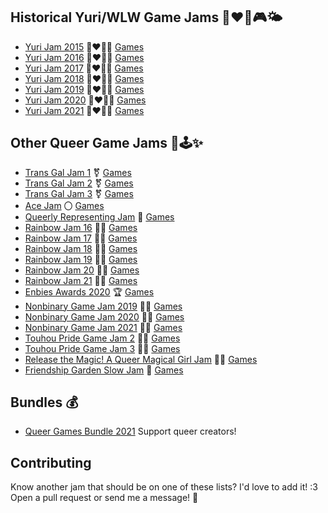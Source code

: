 ## Historical Yuri/WLW Game Jams 👩‍❤️‍👩🎮🌤️
- [Yuri Jam 2015](https://itch.io/jam/yuri-game-jam) 👩‍❤️‍💋‍👩 [Games](https://itch.io/jam/yuri-game-jam/entries)
- [Yuri Jam 2016](https://itch.io/jam/yuri-game-jam-2016) 👩‍❤️‍💋‍👩 [Games](https://itch.io/jam/yuri-game-jam-2016/entries)
- [Yuri Jam 2017](https://itch.io/jam/yuri-game-jam-2017) 👩‍❤️‍💋‍👩 [Games](https://itch.io/jam/yuri-game-jam-2017/entries)
- [Yuri Jam 2018](https://itch.io/jam/yuri-game-jam-2018) 👩‍❤️‍💋‍👩 [Games](https://itch.io/jam/yuri-game-jam-2018/entries)
- [Yuri Jam 2019](https://itch.io/jam/yuri-game-jam-2019) 👩‍❤️‍💋‍👩 [Games](https://itch.io/jam/yuri-game-jam-2019/entries)
- [Yuri Jam 2020](https://itch.io/jam/yuri-game-jam-2020) 👩‍❤️‍💋‍👩 [Games](https://itch.io/jam/yuri-game-jam-2020/entries)
- [Yuri Jam 2021](https://itch.io/jam/yuri-game-jam-2021) 👩‍❤️‍💋‍👩 [Games](https://itch.io/jam/yuri-game-jam-2021/entries)

## Other Queer Game Jams 👭🕹️✨

- [Trans Gal Jam 1](https://itch.io/jam/trans-gal-jam) ⚧️ [Games](https://itch.io/jam/trans-gal-jam/entries)
- [Trans Gal Jam 2](https://itch.io/jam/trans-gal-jam-2) ⚧️ [Games](https://itch.io/jam/trans-gal-jam-2/entries)
- [Trans Gal Jam 3](https://itch.io/jam/trans-gal-jam-3) ⚧️ [Games](https://itch.io/jam/trans-gal-jam-3/entries)
- [Ace Jam](https://itch.io/jam/ace-jam) 〇 [Games](https://itch.io/jam/ace-jam/entries)
- [Queerly Representing Jam](https://itch.io/jam/queerly-representing) 📰 [Games](https://itch.io/jam/queerly-representing/entries)
- [Rainbow Jam 16](https://itch.io/jam/rainbowjam16) 🏳️‍🌈 [Games](https://itch.io/jam/rainbowjam16/entries)
- [Rainbow Jam 17](https://itch.io/jam/rainbowjam17) 🏳️‍🌈 [Games](https://itch.io/jam/rainbowjam17/entries)
- [Rainbow Jam 18](https://itch.io/jam/rainbowjam18) 🏳️‍🌈 [Games](https://itch.io/jam/rainbowjam18/entries)
- [Rainbow Jam 19](https://itch.io/jam/rainbowjam19) 🏳️‍🌈 [Games](https://itch.io/jam/rainbowjam19/entries)
- [Rainbow Jam 20](https://itch.io/jam/rainbowjam20) 🏳️‍🌈 [Games](https://itch.io/jam/rainbowjam20/entries)
- [Rainbow Jam 21](https://itch.io/jam/rainbowjam21) 🏳️‍🌈 [Games](https://itch.io/jam/rainbowjam21/entries)
- [Enbies Awards 2020](https://itch.io/jam/the-enbies-awards-2020) 🏆 [Games](https://itch.io/jam/the-enbies-awards-2020/entries)
- [Nonbinary Game Jam 2019](https://itch.io/jam/nonbinary-game-jam) 🧑‍💻 [Games](https://itch.io/jamnonbinary-game-jam/entries)
- [Nonbinary Game Jam 2020](https://itch.io/jam/nonbinarygamejam2020) 🧑‍💻 [Games](https://itch.io/jam/nonbinarygamejam2020/entries)
- [Nonbinary Game Jam 2021](https://itch.io/jam/nonbinarygamejam2021) 🧑‍💻 [Games](https://itch.io/jam/nonbinarygamejam2021/entries)
- [Touhou Pride Game Jam 2](https://itch.io/jam/touhou-pride-jam-2) 🧙‍♀️ [Games](https://itch.io/jam/touhou-pride-jam-2/entries)
- [Touhou Pride Game Jam 3](https://itch.io/jam/touhou-pride-jam-3) 🧙‍♀️ [Games](https://itch.io/jam/touhou-pride-jam-3/entries)
- [Release the Magic! A Queer Magical Girl Jam](https://itch.io/jam/release-the-magic-a-queer-magical-girl-game-jam) 🧚‍♀️ [Games](https://itch.io/jam/release-the-magic-a-queer-magical-girl-game-jam)
- [Friendship Garden Slow Jam](https://itch.io/jam/sunshower-slowjam) 🌱 [Games](https://itch.io/jam/sunshower-slowjam/entries)

## Bundles 💰

- [Queer Games Bundle 2021](https://itch.io/jam/queer-games-bundle-2021) Support queer creators!

## Contributing

Know another jam that should be on one of these lists?
I'd love to add it!  :3
Open a pull request or send me a message!  💌
